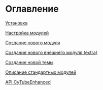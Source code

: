 Оглавление
==========

[Установка](https://github.com/kaba99/cytube-enhanced/tree/master/docs/ru/install.md)

[Настройка модулей](https://github.com/kaba99/cytube-enhanced/tree/master/docs/ru/tuning.md)

[Создание нового модуля](https://github.com/kaba99/cytube-enhanced/tree/master/docs/ru/new-module.md)

[Создание нового внешнего модуля (extra)](https://github.com/kaba99/cytube-enhanced/tree/master/docs/ru/new-extra.md)

[Создание новой темы](https://github.com/kaba99/cytube-enhanced/tree/master/docs/ru/new-theme.md)

[Описание стандартных модулей](https://github.com/kaba99/cytube-enhanced/tree/master/docs/ru/modules/start.md)

[API CyTubeEnhanced](https://github.com/kaba99/cytube-enhanced/tree/master/docs/ru/api.md)